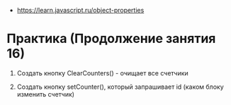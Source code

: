 ﻿
* https://learn.javascript.ru/object-properties

# Практика (Продолжение занятия 16)

1) Создать кнопку ClearCounters() - очищает все счетчики

2) Создать кнопку setCounter(), который запрашивает id (каком блоку изменить счетчик) 